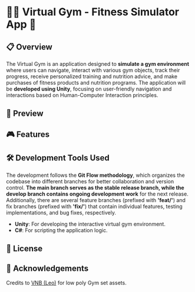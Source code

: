 # 🏃‍♀️ Virtual Gym - Fitness Simulator App 💪

## 📋 Overview

The Virtual Gym is an application designed to **simulate a gym environment** where users can navigate, interact with various gym objects, track their progress, receive personalized training and nutrition advice, and make purchases of fitness products and nutrition programs. The application will be **developed using Unity**, focusing on user-friendly navigation and interactions based on Human-Computer Interaction principles.

## 👀 Preview

## 🎮 Features

## 🛠 Development Tools Used

The development follows the **Git Flow methodology**, which organizes the codebase into different branches for better collaboration and version control. **The main branch serves as the stable release branch, while the develop branch contains ongoing development work** for the next release. Additionally, there are several feature branches (prefixed with **'feat/'**) and fix branches (prefixed with **'fix/'**) that contain individual features, testing implementations, and bug fixes, respectively.

- **Unity**: For developing the interactive virtual gym environment.
- **C#**: For scripting the application logic.

## 📜 License

## 🙏 Acknowledgements

Credits to [VNB (Leo)](https://vnbp.itch.io/) for low poly Gym set assets.
